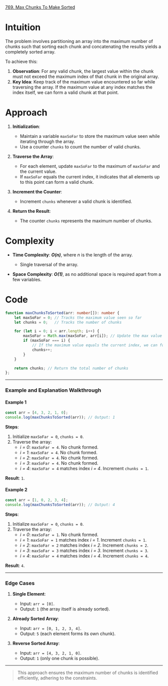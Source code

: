 [769. Max Chunks To Make Sorted](https://leetcode.com/problems/max-chunks-to-make-sorted/)

# Intuition

The problem involves partitioning an array into the maximum number of chunks such that sorting each chunk and concatenating the results yields a completely sorted array.

To achieve this:
1. **Observation**: For any valid chunk, the largest value within the chunk must not exceed the maximum index of that chunk in the original array.
2. **Key Idea**: Keep track of the maximum value encountered so far while traversing the array. If the maximum value at any index matches the index itself, we can form a valid chunk at that point.

# Approach

1. **Initialization**:
    - Maintain a variable `maxSoFar` to store the maximum value seen while iterating through the array.
    - Use a counter `chunks` to count the number of valid chunks.
	
2. **Traverse the Array**:
    - For each element, update `maxSoFar` to the maximum of `maxSoFar` and the current value.
    - If `maxSoFar` equals the current index, it indicates that all elements up to this point can form a valid chunk.
	
3. **Increment the Counter**:
    - Increment `chunks` whenever a valid chunk is identified.
	
4. **Return the Result**:    
    - The counter `chunks` represents the maximum number of chunks.

# Complexity

- **Time Complexity**: ***O(n)***, where *n* is the length of the array.
    - Single traversal of the array.
	
- **Space Complexity**: ***O(1)***, as no additional space is required apart from a few variables.

# Code

```typescript
function maxChunksToSorted(arr: number[]): number {
    let maxSoFar = 0; // Tracks the maximum value seen so far
    let chunks = 0;   // Tracks the number of chunks

    for (let i = 0; i < arr.length; i++) {
        maxSoFar = Math.max(maxSoFar, arr[i]); // Update the max value
        if (maxSoFar === i) {
            // If the maximum value equals the current index, we can form a chunk
            chunks++;
        }
    }

    return chunks; // Return the total number of chunks
};

```

---

### **Example and Explanation Walkthrough**

#### **Example 1**

```typescript
const arr = [4, 3, 2, 1, 0];
console.log(maxChunksToSorted(arr)); // Output: 1
```

**Steps**:
1. Initialize `maxSoFar = 0`, `chunks = 0`.
2. Traverse the array:
    - *i = 0*: `maxSoFar = 4`. No chunk formed.
    - *i = 1*: `maxSoFar = 4`. No chunk formed.
    - *i = 2*: `maxSoFar = 4`. No chunk formed.
    - *i = 3*: `maxSoFar = 4`. No chunk formed.
    - *i = 4*: `maxSoFar = 4` matches index *i = 4*. Increment `chunks = 1`.

**Result**: `1`.

#### **Example 2**

```typescript
const arr = [1, 0, 2, 3, 4];
console.log(maxChunksToSorted(arr)); // Output: 4
```

**Steps**:
1. Initialize `maxSoFar = 0`, `chunks = 0`.
2. Traverse the array:
    - *i = 0*: `maxSoFar = 1`. No chunk formed.
    - *i = 1*: `maxSoFar = 1` matches index *i = 1*. Increment `chunks = 1`.
    - *i = 2*: `maxSoFar = 2` matches index *i = 2*. Increment `chunks = 2`.
    - *i = 3*: `maxSoFar = 3` matches index *i = 3*. Increment `chunks = 3`.
    - *i = 4*: `maxSoFar = 4` matches index *i = 4*. Increment `chunks = 4`.

**Result**: `4`.

---

### **Edge Cases**

1. **Single Element**:
    - Input: `arr = [0]`.
    - Output: `1` (the array itself is already sorted).
	
2. **Already Sorted Array**:
    - Input: `arr = [0, 1, 2, 3, 4]`.
    - Output: `5` (each element forms its own chunk).
	
3. **Reverse Sorted Array**:
    - Input: `arr = [4, 3, 2, 1, 0]`.
    - Output: `1` (only one chunk is possible).

---

> This approach ensures the maximum number of chunks is identified efficiently, adhering to the constraints.